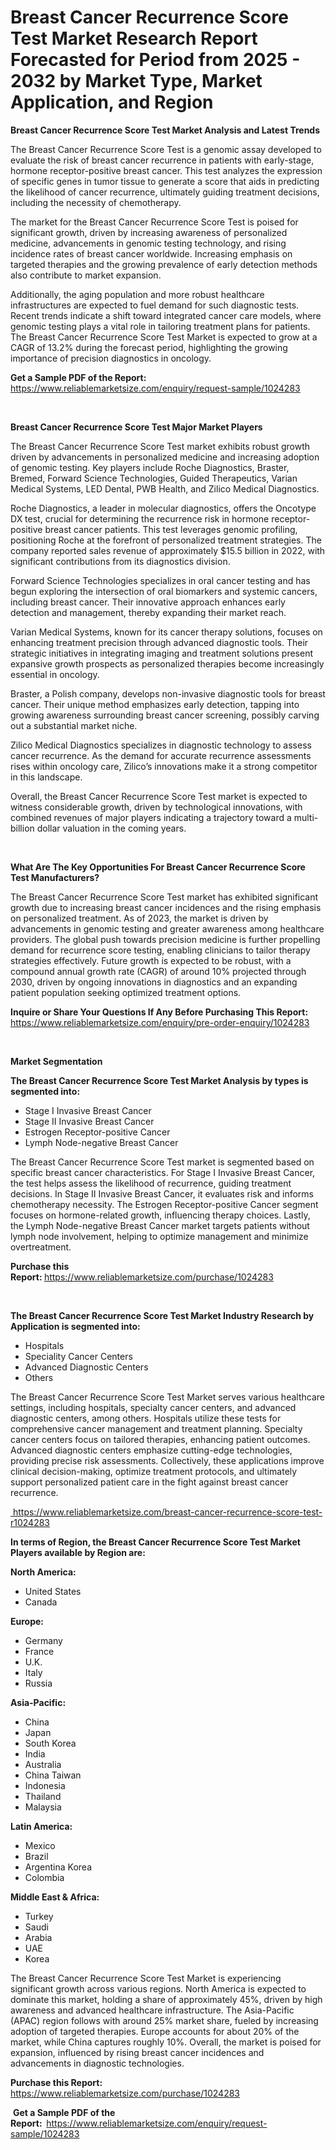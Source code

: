 <p><h1>Breast Cancer Recurrence Score Test Market Research Report Forecasted for Period from 2025 -  2032 by Market Type, Market Application, and Region</h1></p><p><strong>Breast Cancer Recurrence Score Test Market Analysis and Latest Trends</strong></p>
<p><p>The Breast Cancer Recurrence Score Test is a genomic assay developed to evaluate the risk of breast cancer recurrence in patients with early-stage, hormone receptor-positive breast cancer. This test analyzes the expression of specific genes in tumor tissue to generate a score that aids in predicting the likelihood of cancer recurrence, ultimately guiding treatment decisions, including the necessity of chemotherapy. </p><p>The market for the Breast Cancer Recurrence Score Test is poised for significant growth, driven by increasing awareness of personalized medicine, advancements in genomic testing technology, and rising incidence rates of breast cancer worldwide. Increasing emphasis on targeted therapies and the growing prevalence of early detection methods also contribute to market expansion. </p><p>Additionally, the aging population and more robust healthcare infrastructures are expected to fuel demand for such diagnostic tests. Recent trends indicate a shift toward integrated cancer care models, where genomic testing plays a vital role in tailoring treatment plans for patients. The Breast Cancer Recurrence Score Test Market is expected to grow at a CAGR of 13.2% during the forecast period, highlighting the growing importance of precision diagnostics in oncology.</p></p>
<p><strong>Get a Sample PDF of the Report:&nbsp;</strong> <a href="https://www.reliablemarketsize.com/enquiry/request-sample/1024283?utm_campaign=2634&utm_medium=2&utm_source=Github&utm_content=ia&utm_term=18042025&utm_id=breast-cancer-recurrence-score-test">https://www.reliablemarketsize.com/enquiry/request-sample/1024283</a></p>
<p>&nbsp;</p>
<p><strong>Breast Cancer Recurrence Score Test Major Market Players</strong></p>
<p><p>The Breast Cancer Recurrence Score Test market exhibits robust growth driven by advancements in personalized medicine and increasing adoption of genomic testing. Key players include Roche Diagnostics, Braster, Bremed, Forward Science Technologies, Guided Therapeutics, Varian Medical Systems, LED Dental, PWB Health, and Zilico Medical Diagnostics. </p><p>Roche Diagnostics, a leader in molecular diagnostics, offers the Oncotype DX test, crucial for determining the recurrence risk in hormone receptor-positive breast cancer patients. This test leverages genomic profiling, positioning Roche at the forefront of personalized treatment strategies. The company reported sales revenue of approximately $15.5 billion in 2022, with significant contributions from its diagnostics division.</p><p>Forward Science Technologies specializes in oral cancer testing and has begun exploring the intersection of oral biomarkers and systemic cancers, including breast cancer. Their innovative approach enhances early detection and management, thereby expanding their market reach. </p><p>Varian Medical Systems, known for its cancer therapy solutions, focuses on enhancing treatment precision through advanced diagnostic tools. Their strategic initiatives in integrating imaging and treatment solutions present expansive growth prospects as personalized therapies become increasingly essential in oncology.</p><p>Braster, a Polish company, develops non-invasive diagnostic tools for breast cancer. Their unique method emphasizes early detection, tapping into growing awareness surrounding breast cancer screening, possibly carving out a substantial market niche.</p><p>Zilico Medical Diagnostics specializes in diagnostic technology to assess cancer recurrence. As the demand for accurate recurrence assessments rises within oncology care, Zilico’s innovations make it a strong competitor in this landscape.</p><p>Overall, the Breast Cancer Recurrence Score Test market is expected to witness considerable growth, driven by technological innovations, with combined revenues of major players indicating a trajectory toward a multi-billion dollar valuation in the coming years.</p></p>
<p>&nbsp;</p>
<p><strong>What Are The Key Opportunities For Breast Cancer Recurrence Score Test Manufacturers?</strong></p>
<p><p>The Breast Cancer Recurrence Score Test market has exhibited significant growth due to increasing breast cancer incidences and the rising emphasis on personalized treatment. As of 2023, the market is driven by advancements in genomic testing and greater awareness among healthcare providers. The global push towards precision medicine is further propelling demand for recurrence score testing, enabling clinicians to tailor therapy strategies effectively. Future growth is expected to be robust, with a compound annual growth rate (CAGR) of around 10% projected through 2030, driven by ongoing innovations in diagnostics and an expanding patient population seeking optimized treatment options.</p></p>
<p><strong>Inquire or Share Your Questions If Any Before Purchasing This Report:</strong> <a href="https://www.reliablemarketsize.com/enquiry/pre-order-enquiry/1024283?utm_campaign=2634&utm_medium=2&utm_source=Github&utm_content=ia&utm_term=18042025&utm_id=breast-cancer-recurrence-score-test">https://www.reliablemarketsize.com/enquiry/pre-order-enquiry/1024283</a></p>
<p>&nbsp;</p>
<p><strong>Market Segmentation</strong></p>
<p><strong>The Breast Cancer Recurrence Score Test Market Analysis by types is segmented into:</strong></p>
<p><ul><li>Stage I Invasive Breast Cancer</li><li>Stage II Invasive Breast Cancer</li><li>Estrogen Receptor-positive Cancer</li><li>Lymph Node-negative Breast Cancer</li></ul></p>
<p><p>The Breast Cancer Recurrence Score Test market is segmented based on specific breast cancer characteristics. For Stage I Invasive Breast Cancer, the test helps assess the likelihood of recurrence, guiding treatment decisions. In Stage II Invasive Breast Cancer, it evaluates risk and informs chemotherapy necessity. The Estrogen Receptor-positive Cancer segment focuses on hormone-related growth, influencing therapy choices. Lastly, the Lymph Node-negative Breast Cancer market targets patients without lymph node involvement, helping to optimize management and minimize overtreatment.</p></p>
<p><strong>Purchase this Report:&nbsp;</strong><a href="https://www.reliablemarketsize.com/purchase/1024283?utm_campaign=2634&utm_medium=2&utm_source=Github&utm_content=ia&utm_term=18042025&utm_id=breast-cancer-recurrence-score-test">https://www.reliablemarketsize.com/purchase/1024283</a></p>
<p>&nbsp;</p>
<p><strong>The Breast Cancer Recurrence Score Test Market Industry Research by Application is segmented into:</strong></p>
<p><ul><li>Hospitals</li><li>Speciality Cancer Centers</li><li>Advanced Diagnostic Centers</li><li>Others</li></ul></p>
<p><p>The Breast Cancer Recurrence Score Test Market serves various healthcare settings, including hospitals, specialty cancer centers, and advanced diagnostic centers, among others. Hospitals utilize these tests for comprehensive cancer management and treatment planning. Specialty cancer centers focus on tailored therapies, enhancing patient outcomes. Advanced diagnostic centers emphasize cutting-edge technologies, providing precise risk assessments. Collectively, these applications improve clinical decision-making, optimize treatment protocols, and ultimately support personalized patient care in the fight against breast cancer recurrence.</p></p>
<p><a href="https://www.reliablemarketsize.com/breast-cancer-recurrence-score-test-r1024283?utm_campaign=2634&utm_medium=2&utm_source=Github&utm_content=ia&utm_term=18042025&utm_id=breast-cancer-recurrence-score-test">&nbsp;https://www.reliablemarketsize.com/breast-cancer-recurrence-score-test-r1024283</a></p>
<p><strong>In terms of Region, the Breast Cancer Recurrence Score Test Market Players available by Region are:</strong></p>
<p>
    <p> <strong> North America: </strong>
        <ul>
            <li>United States</li>
            <li>Canada</li>
        </ul>
        </p> 
    <p> <strong> Europe: </strong>
        <ul>
            <li>Germany</li>
            <li>France</li>
            <li>U.K.</li>
            <li>Italy</li>
            <li>Russia</li>
        </ul>
        </p> 
    <p> <strong> Asia-Pacific: </strong>
        <ul>
            <li>China</li>
            <li>Japan</li>
            <li>South Korea</li>
            <li>India</li>
            <li>Australia</li>
            <li>China Taiwan</li>
            <li>Indonesia</li>
            <li>Thailand</li>
            <li>Malaysia</li>
        </ul>
        </p> 
    <p> <strong> Latin America: </strong>
        <ul>
            <li>Mexico</li>
            <li>Brazil</li>
            <li>Argentina Korea</li>
            <li>Colombia</li>
        </ul>
        </p> 
    <p> <strong> Middle East & Africa: </strong>
        <ul>
            <li>Turkey</li>
            <li>Saudi</li>
            <li>Arabia</li>
            <li>UAE</li>
            <li>Korea</li>
        </ul>
    </p>
    </p>
<p><p>The Breast Cancer Recurrence Score Test Market is experiencing significant growth across various regions. North America is expected to dominate this market, holding a share of approximately 45%, driven by high awareness and advanced healthcare infrastructure. The Asia-Pacific (APAC) region follows with around 25% market share, fueled by increasing adoption of targeted therapies. Europe accounts for about 20% of the market, while China captures roughly 10%. Overall, the market is poised for expansion, influenced by rising breast cancer incidences and advancements in diagnostic technologies.</p></p>
<p><strong>Purchase this Report: </strong><a href="https://www.reliablemarketsize.com/purchase/1024283?utm_campaign=2634&utm_medium=2&utm_source=Github&utm_content=ia&utm_term=18042025&utm_id=breast-cancer-recurrence-score-test">https://www.reliablemarketsize.com/purchase/1024283</a></p>
<p>&nbsp;<strong>Get a Sample PDF of the Report:&nbsp;&nbsp;</strong><a href="https://www.reliablemarketsize.com/enquiry/request-sample/1024283?utm_campaign=2634&utm_medium=2&utm_source=Github&utm_content=ia&utm_term=18042025&utm_id=breast-cancer-recurrence-score-test">https://www.reliablemarketsize.com/enquiry/request-sample/1024283</a></p>
<p><strong></strong></p>
<p><p></p><p></p><p></p></p>